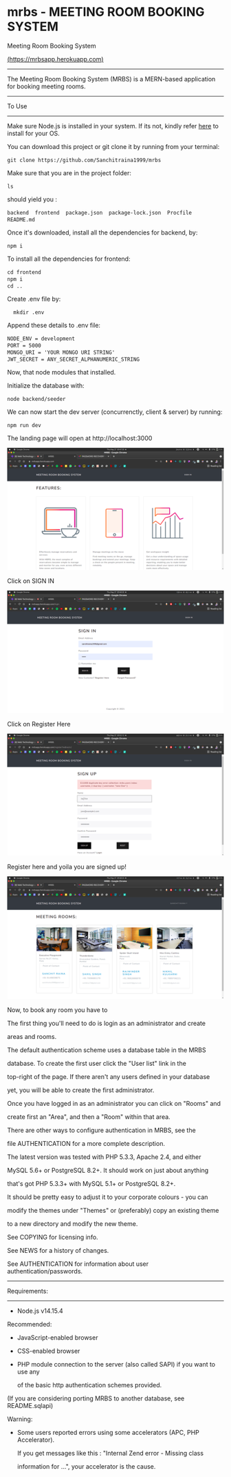 # mrbs - MEETING ROOM BOOKING SYSTEM

Meeting Room Booking System

[(https://mrbsapp.herokuapp.com)](https://mrbsapp.herokuapp.com/)

-------------------------------

The Meeting Room Booking System (MRBS) is a MERN-based application for
booking meeting rooms. 

------

To Use

------
Make sure Node.js is installed in your system. If its not, kindly refer [here](https://nodejs.org/en/download/) to install for your OS.

You can download this project or git clone it by running from your terminal:

```
git clone https://github.com/Sanchitraina1999/mrbs
```

Make sure that you are in the project folder:

```
ls
```

should yield you :
```
backend  frontend  package.json  package-lock.json  Procfile  README.md
```


Once it's downloaded, install all the dependencies for backend, by:
```
npm i
```

To install all the dependencies for frontend:
```
cd frontend
npm i
cd ..
```

Create .env file by:
```
  mkdir .env
```
Append these details to .env file:
```
NODE_ENV = development
PORT = 5000
MONGO_URI = 'YOUR MONGO URI STRING'
JWT_SECRET = ANY_SECRET_ALPHANUMERIC_STRING
```

Now, that node modules that installed.

Initialize the database with:
```
node backend/seeder
```

We can now start the dev server (concurrenctly, client & server) by running:
```
npm run dev
```

The landing page will open at http://localhost:3000

![](screenshots/landingPage.png)

Click on SIGN IN

![](screenshots/signinPage.png)

Click on Register Here

![](screenshots/signupPage.png)

Register here and yoila you are signed up!

![](screenshots/homepage.png)

Now, to book any room you have to 


The first thing you'll need to do is login as an administrator and create

areas and rooms.

The default authentication scheme uses a database table in the MRBS

database. To create the first user click the "User list" link in the

top-right of the page. If there aren't any users defined in your database

yet, you will be able to create the first administrator.

Once you have logged in as an administrator you can click on "Rooms" and

create first an "Area", and then a "Room" within that area.

There are other ways to configure authentication in MRBS, see the

file AUTHENTICATION for a more complete description.

The latest version was tested with PHP 5.3.3, Apache 2.4, and either

MySQL 5.6+ or PostgreSQL 8.2+. It should work on just about anything

that's got PHP 5.3.3+ with MySQL 5.1+ or PostgreSQL 8.2+.

It should be pretty easy to adjust it to your corporate colours - you can

modify the themes under "Themes" or (preferably) copy an existing theme

to a new directory and modify the new theme.

See COPYING for licensing info.

See NEWS for a history of changes.

See AUTHENTICATION for information about user authentication/passwords.

-------------

Requirements:

-------------

- Node.js v14.15.4

Recommended:

- JavaScript-enabled browser

- CSS-enabled browser

- PHP module connection to the server (also called SAPI) if you want to use any

  of the basic http authentication schemes provided.

(If you are considering porting MRBS to another database, see README.sqlapi)

Warning:

- Some users reported errors using some accelerators (APC, PHP Accelerator).

  If you get messages like this : "Internal Zend error - Missing class

  information for ...", your accelerator is the cause.


